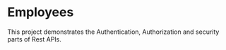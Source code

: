 # Employees

This project demonstrates the Authentication, Authorization and security parts of Rest APIs.